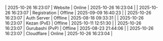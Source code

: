 | 2025-10-26 16:23:07 | Website | Online | 2025-10-26 16:23:04 |
| 2025-10-26 16:23:07 | Registration | Offline | 2025-09-09 16:40:23 |
| 2025-10-26 16:23:07 | Auth Server | Offline | 2025-08-18 09:33:31 |
| 2025-10-26 16:23:07 | Kezan (PvE) | Offline | 2025-10-11 12:51:30 |
| 2025-10-26 16:23:07 | Gurubashi (PvP) | Offline | 2025-08-23 21:44:06 |
| 2025-10-26 16:23:07 | Cloudflare | Online | 2025-10-26 16:23:04 |

